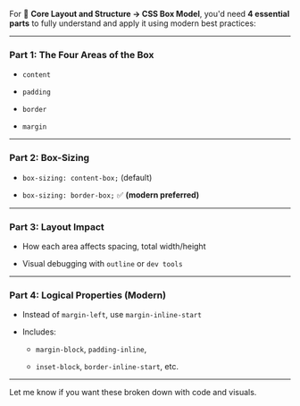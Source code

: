 For 🧱 **Core Layout and Structure → CSS Box Model**, you'd need **4 essential parts** to fully understand and apply it using modern best practices:

---

### **Part 1: The Four Areas of the Box**

- `content`
    
- `padding`
    
- `border`
    
- `margin`
    

---

### **Part 2: Box-Sizing**

- `box-sizing: content-box;` (default)
    
- `box-sizing: border-box;` ✅ **(modern preferred)**
    

---

### **Part 3: Layout Impact**

- How each area affects spacing, total width/height
    
- Visual debugging with `outline` or `dev tools`
    

---

### **Part 4: Logical Properties (Modern)**

- Instead of `margin-left`, use `margin-inline-start`
    
- Includes:
    
    - `margin-block`, `padding-inline`,
        
    - `inset-block`, `border-inline-start`, etc.
        

---

Let me know if you want these broken down with code and visuals.
